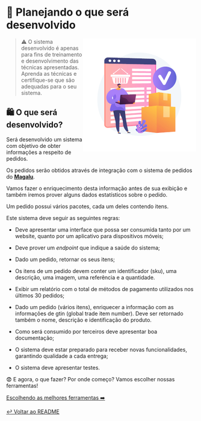 # 💭 Planejando o que será desenvolvido 

<p align="center">
  <img style="float: right;" src="imgs/projeto.png" alt="Homem a frente de website de compras com caixas ao lado"/>
</p>

> ⚠️ O sistema desenvolvido é apenas para fins de treinamento e desenvolvimento das técnicas apresentadas. Aprenda as técnicas e certifique-se que são adequadas para o seu sistema.

## 🛍️ O que será desenvolvido?

Será desenvolvido um sistema com objetivo de obter informações a respeito de pedidos.

Os pedidos serão obtidos através de integração com o sistema de pedidos do **[Magalu](https://www.magazineluiza.com.br/)**.

Vamos fazer o enriquecimento desta informação antes de sua exibição e também iremos prover alguns dados estatísticos sobre o pedido.

Um pedido possui vários pacotes, cada um deles contendo itens.

Este sistema deve seguir as seguintes regras:

* Deve apresentar uma interface que possa ser consumida tanto por um website, quanto por um aplicativo para dispositivos móveis;

* Deve prover um _endpoint_ que indique a saúde do sistema;

* Dado um pedido, retornar os seus itens;

* Os itens de um pedido devem conter um identificador (sku), uma descrição, uma imagem, uma referência e a quantidade.

* Exibir um relatório com o total de métodos de pagamento utilizados nos últimos 30 pedidos;

* Dado um pedido (vários itens), enriquecer a informação com as informações de gtin (global trade item number). Deve ser retornado também o nome, descrição e identificação do produto.

* Como será consumido por terceiros deve apresentar boa documentação;

* O sistema deve estar preparado para receber novas funcionalidades, garantindo qualidade a cada entrega;

* O sistema deve apresentar testes.

😨 E agora, o que fazer? Por onde começo? Vamos escolher nossas ferramentas!

[Escolhendo as melhores ferramentas ➡️](ferramentas.md)

[↩️ Voltar ao README ](README.md)
